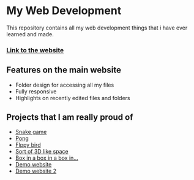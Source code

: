 
# My Web Development

This repository contains all my web development things that i have ever learned and made.

### [Link to the website](https://himanshuchandnani.github.io/webdev/)
## Features on the main website

- Folder design for accessing all my files
- Fully responsive
- Highlights on recently edited files and folders

## Projects that I am really proud of

 - [Snake game](https://himanshuchandnani.github.io/webdev/HTML/JavaScript/snake-game.html)
 - [Pong](https://himanshuchandnani.github.io/webdev/HTML/JavaScript/prevpong.html)
 - [Flppy bird](https://himanshuchandnani.github.io/webdev/HTML/JavaScript/flappy-bird.html)
 - [Sort of 3D like space](https://himanshuchandnani.github.io/webdev/HTML/JavaScript/perspective.html)
- [Box in a box in a box in...](https://himanshuchandnani.github.io/webdev/Html%20intuit/Trial/box-spinny.html)
- [Demo website](https://himanshuchandnani.github.io/webdev/Html%20intuit/Trial/Template%20D/test/himanshu_test.html)
- [Demo website 2](https://himanshuchandnani.github.io/webdev/template%20c%20himanshu/template%20c%20himanshu/Test/index.html)
